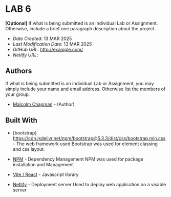 # LAB 6

**[Optional]** If what is being submitted is an individual Lab or Assignment. Otherwise, include a brief one paragraph description about the project.

* *Date Created*: 13 MAR 2025
* *Last Modification Date*: 13 MAR 2025
* *GitHub URL*: [<http://example.com/>](https://github.com/Baja-Bla5t/CSCI3172-Lab6.git)
* *Netlify URL*:  


## Authors

If what is being submitted is an individual Lab or Assignment, you may simply include your name and email address. Otherwise list the members of your group.

* [Malcolm Chapman](ml931437@dal.ca) - (Author)

## Built With

<!--- Provide a list of the frameworks used to build this application, your list should include the name of the framework used, the url where the framework is available for download and what the framework was used for, see the example below --->

* [bootstrap] https://cdn.jsdelivr.net/npm/bootstrap@5.3.3/dist/css/bootstrap.min.css - The web framework used
    Bootstrap was used for element classing and css layout.

* [NPM](https://www.npmjs.com/) - Dependency Management
    NPM was used for package installation and Management

* [Vite / React](https://vite.dev/) - Javascript library


* [Netlify](https://app.netlify.com/sites/lab5-recipe-app/overview) - Deployment server
    Used to deploy web application on a visable server


